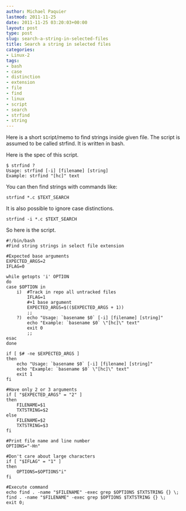 ```yaml
---
author: Michael Paquier
lastmod: 2011-11-25
date: 2011-11-25 03:20:03+00:00
layout: post
type: post
slug: search-a-string-in-selected-files
title: Search a string in selected files
categories:
- Linux-2
tags:
- bash
- case
- distinction
- extension
- file
- find
- linux
- script
- search
- strfind
- string
---
```


Here is a short script/memo to find strings inside given file.
The script is assumed to be called strfind. It is written in bash.

Here is the spec of this script.

    $ strfind ?
    Usage: strfind [-i] [filename] [string]
    Example: strfind "[hc]" text

You can then find strings with commands like:

    strfind *.c $TEXT_SEARCH

It is also possible to ignore case distinctions.

    strfind -i *.c $TEXT_SEARCH

So here is the script.

    #!/bin/bash
    #Find string strings in select file extension

    #Expected base arguments
    EXPECTED_ARGS=2
    IFLAG=0

    while getopts 'i' OPTION
    do
    case $OPTION in
        i)  #Track in repo all untracked files
            IFLAG=1
            #+1 base argument
            EXPECTED_ARGS=$(($EXPECTED_ARGS + 1))
            ;;
        ?)  echo "Usage: `basename $0` [-i] [filename] [string]"
            echo "Example: `basename $0` \"[hc]\" text"
            exit 0
            ;;
    esac
    done

    if [ $# -ne $EXPECTED_ARGS ]
    then
        echo "Usage: `basename $0` [-i] [filename] [string]"
        echo "Example: `basename $0` \"[hc]\" text"
        exit 1
    fi

    #Have only 2 or 3 arguments
    if [ "$EXPECTED_ARGS" = "2" ]
    then
        FILENAME=$1
        TXTSTRING=$2
    else
        FILENAME=$2
        TXTSTRING=$3
    fi

    #Print file name and line number
    OPTIONS="-Hn"

    #Don't care about large characters
    if [ "$IFLAG" = "1" ]
    then
        OPTIONS=$OPTIONS"i"
    fi

    #Execute command
    echo find . -name "$FILENAME" -exec grep $OPTIONS $TXTSTRING {} \;
    find . -name "$FILENAME" -exec grep $OPTIONS $TXTSTRING {} \;
    exit 0;
